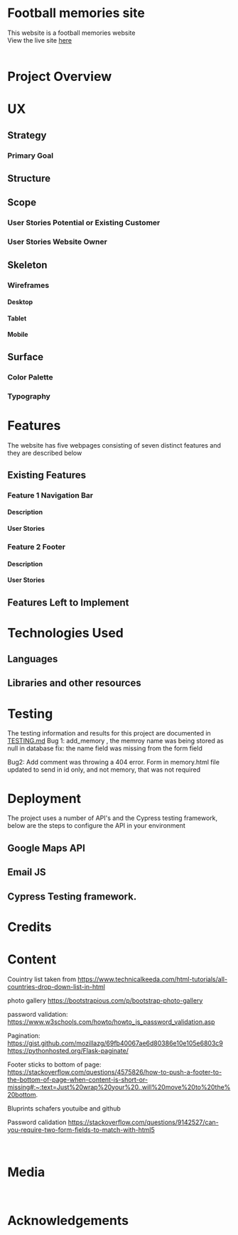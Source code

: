 # Football memories  site
This website is a football memories website
<br>
View the live site [here](https://ci-ms3-footballmemories.herokuapp.com/)
<br><br>

# Project Overview

# UX
## Strategy
### Primary Goal

## Structure

## Scope
### User Stories Potential or Existing Customer

### User Stories Website Owner

## Skeleton
### Wireframes

#### Desktop 


#### Tablet


#### Mobile


## Surface
### Color Palette

### Typography

# Features
The website has five webpages consisting of seven distinct features and they are described below
## Existing Features
### Feature 1 Navigation Bar
#### Description


#### User Stories


### Feature 2 Footer
#### Description


#### User Stories



##  Features Left to Implement

# Technologies Used
## Languages 


## Libraries and other resources


# Testing
The testing information and results for this project are documented in [TESTING.md](TESTING.md)
Bug 1: add_memory , the memroy name was being stored as null in database
fix: the name field was missing from the form field

Bug2: Add comment was throwing a 404 error. 
Form in memory.html file updated to send in id only, and not memory, that was not required

# Deployment


The project uses a number of API's and the Cypress testing framework, below are the steps to configure the API in your environment




## Google Maps API


## Email JS

## Cypress Testing framework.


# Credits

# Content

Couintry list taken from https://www.technicalkeeda.com/html-tutorials/all-countries-drop-down-list-in-html

photo gallery   https://bootstrapious.com/p/bootstrap-photo-gallery

password validation: https://www.w3schools.com/howto/howto_js_password_validation.asp

Pagination: https://gist.github.com/mozillazg/69fb40067ae6d80386e10e105e6803c9
https://pythonhosted.org/Flask-paginate/

Footer sticks to bottom of page:
https://stackoverflow.com/questions/4575826/how-to-push-a-footer-to-the-bottom-of-page-when-content-is-short-or-missing#:~:text=Just%20wrap%20your%20.,will%20move%20to%20the%20bottom.

Bluprints
schafers youtuibe and github

Password calidation
https://stackoverflow.com/questions/9142527/can-you-require-two-form-fields-to-match-with-html5

<br>

# Media


 <br>

# Acknowledgements
